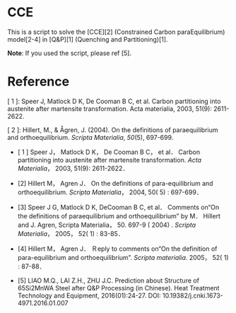 # CCE

This is a script to solve the [CCE][2] (Constrained Carbon paraEquilibrium) model[2-4] in [Q&P][1] (Quenching and Partitioning)[1].

**Note**: If you used the script, please ref [5].

# Reference

[ 1 ]: Speer J, Matlock D K, De Cooman B C, et al. Carbon partitioning into austenite after martensite transformation. Acta materialia, 2003, 51(9): 2611-2622.

[ 2 ]: Hillert, M., & Ågren, J. (2004). On the definitions of paraequilibrium and orthoequilibrium. *Scripta Materialia*, *50*(5), 697-699.

- [ 1 ] Speer J， Matlock D K， De Cooman B C， et al． Carbon partitioning into austenite after martensite transformation. *Acta Materialia*， 2003, 51(9): 2611-2622．


- [2] Hillert M， Agren J． On the definitions of para-equilibrium and orthoequilibrium. *Scripta Materialia*， 2004, 50( 5) : 697-699．
- [3] Speer J G, Matlock D K, DeCooman B C, et al． Comments on“On the definitions of paraequilibrium and orthoequilibrium” by M． Hillert and  J. Agren, Scripta Materialia， 50.  697-9 ( 2004) . *Scripta Materialia*， 2005， 52( 1) : 83-85．
- [4] Hillert M， Agren J． Ｒeply to comments on“On the definition of para-equilibrium and orthoequilibrium”. *Scripta materialia*. 2005， 52( 1) : 87-88． 
- [5] LIAO M.Q., LAI Z.H., ZHU J.C. Prediction about Structure of 65Si2MnWA Steel after Q&P Processing (in Chinese). Heat Treatment Technology and Equipment, 2016(01):24-27. DOI: 10.19382/j.cnki.1673-4971.2016.01.007